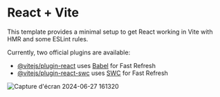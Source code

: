 # React + Vite

This template provides a minimal setup to get React working in Vite with HMR and some ESLint rules.

Currently, two official plugins are available:

- [@vitejs/plugin-react](https://github.com/vitejs/vite-plugin-react/blob/main/packages/plugin-react/README.md) uses [Babel](https://babeljs.io/) for Fast Refresh
- [@vitejs/plugin-react-swc](https://github.com/vitejs/vite-plugin-react-swc) uses [SWC](https://swc.rs/) for Fast Refresh
  
![Capture d'écran 2024-06-27 161320](https://github.com/RAWANE18/react-jsx-checkpoint/assets/133503500/bcfc0696-62f2-46f0-b4c5-914a20804453)
